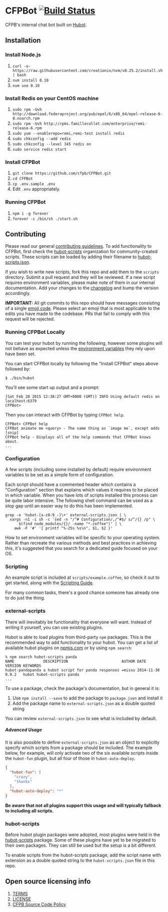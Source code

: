 # CFPBot [![Build Status](https://travis-ci.org/cfpb/CFPBot.svg)](https://travis-ci.org/cfpb/CFPBot)

CFPB's internal chat bot built on [Hubot](http://hubot.github.com).

## Installation

### Install Node.js

1. `curl -o- https://raw.githubusercontent.com/creationix/nvm/v0.25.2/install.sh | bash`
1. `nvm install 0.10`
1. `nvm use 0.10`

### Install Redis on your CentOS machine

1. `sudo rpm -Uvh http://download.fedoraproject.org/pub/epel/6/x86_64/epel-release-6-8.noarch.rpm`
1. `sudo rpm -Uvh http://rpms.famillecollet.com/enterprise/remi-release-6.rpm`
1. `sudo yum --enablerepo=remi,remi-test install redis`
1. `sudo chkconfig --add redis`
1. `sudo chkconfig --level 345 redis on`
1. `sudo service redis start`

### Install CFPBot

1. `git clone https://github.com/cfpb/CFPBot.git`
1. `cd CFPBot`
1. `cp .env.sample .env`
1. Edit `.env` appropriately.

### Running CFPBot

1. `npm i -g forever`
1. `forever -c /bin/sh ./start.sh`

## Contributing

Please read our general [contributing guidelines](CONTRIBUTING.md). 
To add functionality to CFPBot, first check the [hubot-scripts](https://github.com/github/hubot-scripts#hubot-scripts) 
organization for community-created scripts.
These scripts can be loaded by adding their filename to [hubot-scripts.json](hubot-scripts.json). 

If you wish to write new scripts, fork this repo and add them to the `scripts` directory. 
Submit a pull request and they will be reviewed. 
If a new script requires environment variables, please make note of them in our internal documentation.
Add your changes to the [changelog](CHANGELOG.md) and bump the version accordingly.

**IMPORTANT:** All git commits to this repo should have messages consisting of a single [emoji code](http://www.emoji-cheat-sheet.com/). 
Please select an emoji that is most applicable to the edits you have made to the codebase. 
PRs that fail to comply with this request will be rejected.

### Running CFPBot Locally

You can test your hubot by running the following, however some plugins will not
behave as expected unless the [environment variables](#configuration) they rely
upon have been set.

You can start CFPBot locally by following the "Install CFPBot" steps above
followed by:

```
$ ./bin/hubot
```

You'll see some start up output and a prompt:

    [Sat Feb 28 2015 12:38:27 GMT+0000 (GMT)] INFO Using default redis on localhost:6379
    CFPBot>

Then you can interact with CFPBot by typing `CFPBot help`.

    CFPBot> CFPBot help
    CFPBot animate me <query> - The same thing as `image me`, except adds [snip]
    CFPBot help - Displays all of the help commands that CFPBot knows about.
    ...

### Configuration

A few scripts (including some installed by default) require environment
variables to be set as a simple form of configuration.

Each script should have a commented header which contains a "Configuration"
section that explains which values it requires to be placed in which variable.
When you have lots of scripts installed this process can be quite labor
intensive. The following shell command can be used as a stop gap until an
easier way to do this has been implemented.

    grep -o 'hubot-[a-z0-9_-]\+' external-scripts.json | \
      xargs -n1 -i sh -c 'sed -n "/^# Configuration/,/^#$/ s/^/{} /p" \
          $(find node_modules/{}/ -name "*.coffee")' | \
        awk -F '#' '{ printf "%-25s %s\n", $1, $2 }'

How to set environment variables will be specific to your operating system.
Rather than recreate the various methods and best practices in achieving this,
it's suggested that you search for a dedicated guide focused on your OS.

### Scripting

An example script is included at `scripts/example.coffee`, so check it out to
get started, along with the [Scripting Guide](scripting-docs).

For many common tasks, there's a good chance someone has already one to do just
the thing.

[scripting-docs]: https://github.com/github/hubot/blob/master/docs/scripting.md

### external-scripts

There will inevitably be functionality that everyone will want. Instead of
writing it yourself, you can use existing plugins.

Hubot is able to load plugins from third-party `npm` packages. This is the
recommended way to add functionality to your hubot. You can get a list of
available hubot plugins on [npmjs.com](npmjs) or by using `npm search`:

    % npm search hubot-scripts panda
    NAME             DESCRIPTION                        AUTHOR DATE       VERSION KEYWORDS
    hubot-pandapanda a hubot script for panda responses =missu 2014-11-30 0.9.2   hubot hubot-scripts panda
    ...


To use a package, check the package's documentation, but in general it is:

1. Use `npm install --save` to add the package to `package.json` and install it
2. Add the package name to `external-scripts.json` as a double quoted string

You can review `external-scripts.json` to see what is included by default.

##### Advanced Usage

It is also possible to define `external-scripts.json` as an object to
explicitly specify which scripts from a package should be included. The example
below, for example, will only activate two of the six available scripts inside
the `hubot-fun` plugin, but all four of those in `hubot-auto-deploy`.

```json
{
  "hubot-fun": [
    "crazy",
    "thanks"
  ],
  "hubot-auto-deploy": "*"
}
```

**Be aware that not all plugins support this usage and will typically fallback
to including all scripts.**

[npmjs]: https://www.npmjs.com

### hubot-scripts

Before hubot plugin packages were adopted, most plugins were held in the
[hubot-scripts][hubot-scripts] package. Some of these plugins have yet to be
migrated to their own packages. They can still be used but the setup is a bit
different.

To enable scripts from the hubot-scripts package, add the script name with
extension as a double quoted string to the `hubot-scripts.json` file in this
repo.

[hubot-scripts]: https://github.com/github/hubot-scripts

## Open source licensing info

1. [TERMS](TERMS.md)
2. [LICENSE](LICENSE)
3. [CFPB Source Code Policy](https://github.com/cfpb/source-code-policy/)

